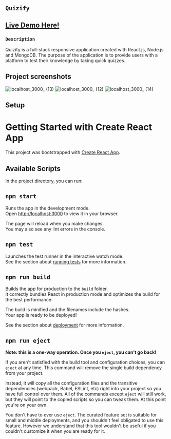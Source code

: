 ## `Quizify`

## <a href="https://quizify-app.vercel.app/"> Live Demo Here!</a>

### `Description`

Quizify is a full-stack responsive application created with React.js, Node.js and MongoDB. 
The purpose of the application is to provide users with a platform to test their knowledge by taking quick quizzes.


## Project screenshots

![localhost_3000_ (13)](https://github.com/emy247/quiz-app/assets/82291397/2f53f5ea-baa4-46f0-aec7-a626c0155b89)
![localhost_3000_ (12)](https://github.com/emy247/quiz-app/assets/82291397/4b02980f-65a1-4517-ad03-ef774879d34e)
![localhost_3000_ (14)](https://github.com/emy247/quiz-app/assets/82291397/aebe3356-6230-4e61-a99a-921c65623128)

## Setup

# Getting Started with Create React App

This project was bootstrapped with [Create React App](https://github.com/facebook/create-react-app).

## Available Scripts

In the project directory, you can run:

## `npm start`

Runs the app in the development mode.\
Open [http://localhost:3000](http://localhost:3000) to view it in your browser.

The page will reload when you make changes.\
You may also see any lint errors in the console.

## `npm test`

Launches the test runner in the interactive watch mode.\
See the section about [running tests](https://facebook.github.io/create-react-app/docs/running-tests) for more information.

## `npm run build`

Builds the app for production to the `build` folder.\
It correctly bundles React in production mode and optimizes the build for the best performance.

The build is minified and the filenames include the hashes.\
Your app is ready to be deployed!

See the section about [deployment](https://facebook.github.io/create-react-app/docs/deployment) for more information.

## `npm run eject`

**Note: this is a one-way operation. Once you `eject`, you can't go back!**

If you aren't satisfied with the build tool and configuration choices, you can `eject` at any time. This command will remove the single build dependency from your project.

Instead, it will copy all the configuration files and the transitive dependencies (webpack, Babel, ESLint, etc) right into your project so you have full control over them. All of the commands except `eject` will still work, but they will point to the copied scripts so you can tweak them. At this point you're on your own.

You don't have to ever use `eject`. The curated feature set is suitable for small and middle deployments, and you shouldn't feel obligated to use this feature. However we understand that this tool wouldn't be useful if you couldn't customize it when you are ready for it.

